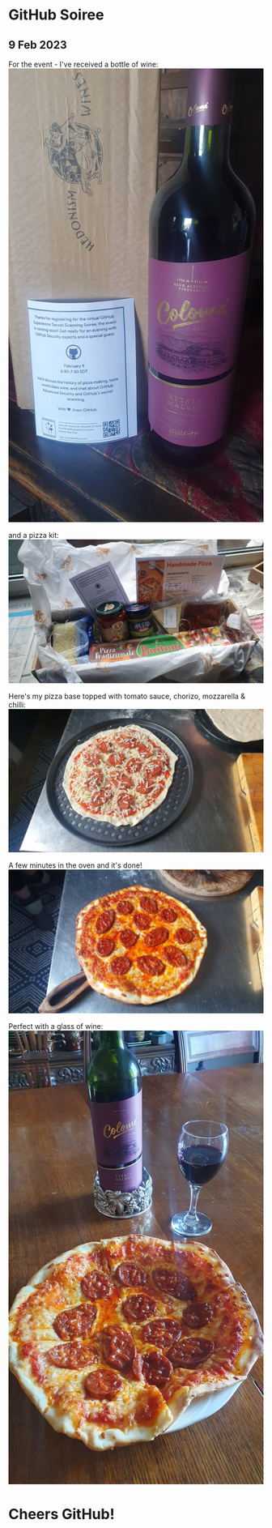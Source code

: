# GitHub Soiree
## 9 Feb 2023

For the event - I've received a bottle of wine:
![20230206_114819](20230206_114819.jpg)

and a pizza kit:
![20230209_115841](20230209_115841.jpg)

Here's my pizza base topped with tomato sauce, chorizo, mozzarella & chilli:
![20230209_124849](20230209_124849.jpg)

A few minutes in the oven and it's done!
![20230209_125700](20230209_125700.jpg)

Perfect with a glass of wine:
![20230209_130229](20230209_130229.jpg)

# **Cheers GitHub!**
